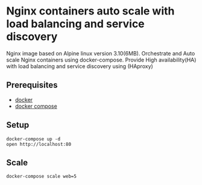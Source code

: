 # Nginx containers auto scale with load balancing and service discovery

Nginx image based on Alpine linux version 3.10(6MB).
Orchestrate and Auto scale Nginx containers using docker-compose.
Provide High availability(HA) with load balancing and service discovery using (HAproxy)

## Prerequisites

* [docker](https://docs.docker.com/installation/mac)
* [docker compose](https://docs.docker.com/compose/install)

## Setup

    docker-compose up -d
    open http://localhost:80

## Scale

    docker-compose scale web=5
